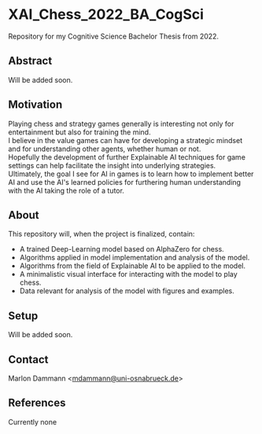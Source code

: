 # XAI_Chess_2022_BA_CogSci
Repository for my Cognitive Science Bachelor Thesis from 2022.

## Abstract
Will be added soon.

## Motivation
Playing chess and strategy games generally is interesting not only for entertainment but also for training the mind.  
I believe in the value games can have for developing a strategic mindset and for understanding other agents, whether human or not.  
Hopefully the development of further Explainable AI techniques for game settings can help facilitate the insight into underlying strategies.  
Ultimately, the goal I see for AI in games is to learn how to implement better AI and use the AI's learned policies for furthering human understanding with the AI taking the role of a tutor. 

## About
This repository will, when the project is finalized, contain:
 * A trained Deep-Learning model based on AlphaZero for chess.
 * Algorithms applied in model implementation and analysis of the model.
 * Algorithms from the field of Explainable AI to be applied to the model.
 * A minimalistic visual interface for interacting with the model to play chess.
 * Data relevant for analysis of the model with figures and examples.

## Setup
Will be added soon.

## Contact
Marlon Dammann <<mdammann@uni-osnabrueck.de>>

## References
Currently none